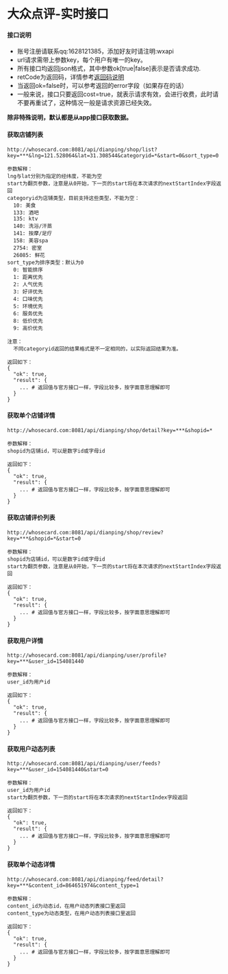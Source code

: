 # 大众点评-实时接口

#### 接口说明
* 账号注册请联系qq:1628121385，添加好友时请注明:wxapi
* url请求需带上参数key，每个用户有唯一的key。
* 所有接口均返回json格式，其中参数ok[true|false]表示是否请求成功.
* retCode为返回码，详情参考[返回码说明](https://github.com/iwoods100/wxapi-doc/blob/master/retcode.md)
* 当返回ok=false时，可以参考返回的error字段（如果存在的话）
* 一般来说，接口只要返回cost=true，就表示请求有效，会进行收费，此时请不要再重试了，这种情况一般是请求资源已经失效。

**除非特殊说明，默认都是从app接口获取数据。**

#### 获取店铺列表
```
http://whosecard.com:8081/api/dianping/shop/list?key=***&lng=121.528064&lat=31.308544&categoryid=*&start=0&sort_type=0

参数解释：
lng与lat分别为指定的经纬度，不能为空
start为翻页参数，注意是从0开始，下一页的start将在本次请求的nextStartIndex字段返回
categoryid为店铺类型，目前支持这些类型，不能为空：
  10: 美食
  133: 酒吧
  135: ktv
  140: 洗浴/汗蒸
  141: 按摩/足疗
  158: 美容spa
  2754: 密室
  26085: 鲜花
sort_type为排序类型：默认为0
  0: 智能排序
  1: 距离优先
  2: 人气优先
  3: 好评优先
  4: 口味优先
  5: 环境优先
  6: 服务优先
  8: 低价优先
  9: 高价优先

注意：
  不同categoryid返回的结果格式是不一定相同的，以实际返回结果为准。

返回如下：
{
  "ok": true,
  "result": {
    ... # 返回值与官方接口一样，字段比较多，按字面意思理解即可
  }
}
```

#### 获取单个店铺详情
```
http://whosecard.com:8081/api/dianping/shop/detail?key=***&shopid=*

参数解释：
shopid为店铺id，可以是数字id或字母id

返回如下：
{
  "ok": true,
  "result": {
    ... # 返回值与官方接口一样，字段比较多，按字面意思理解即可
  }
}
```

#### 获取店铺评价列表
```
http://whosecard.com:8081/api/dianping/shop/review?key=***&shopid=*&start=0

参数解释：
shopid为店铺id，可以是数字id或字母id
start为翻页参数，注意是从0开始，下一页的start将在本次请求的nextStartIndex字段返回

返回如下：
{
  "ok": true,
  "result": {
    ... # 返回值与官方接口一样，字段比较多，按字面意思理解即可
  }
}
```

#### 获取用户详情
```
http://whosecard.com:8081/api/dianping/user/profile?key=***&user_id=154081440

参数解释：
user_id为用户id

返回如下：
{
  "ok": true,
  "result": {
    ... # 返回值与官方接口一样，字段比较多，按字面意思理解即可
  }
}
```

#### 获取用户动态列表
```
http://whosecard.com:8081/api/dianping/user/feeds?key=***&user_id=154081440&start=0

参数解释：
user_id为用户id
start为翻页参数，下一页的start将在本次请求的nextStartIndex字段返回

返回如下：
{
  "ok": true,
  "result": {
    ... # 返回值与官方接口一样，字段比较多，按字面意思理解即可
  }
}
```

#### 获取单个动态详情
```
http://whosecard.com:8081/api/dianping/feed/detail?key=***&content_id=864651974&content_type=1

参数解释：
content_id为动态id，在用户动态列表接口里返回
content_type为动态类型，在用户动态列表接口里返回

返回如下：
{
  "ok": true,
  "result": {
    ... # 返回值与官方接口一样，字段比较多，按字面意思理解即可
  }
}
```
